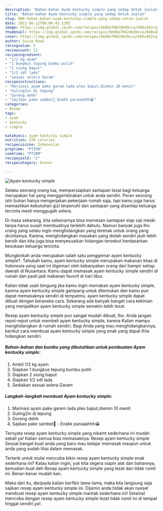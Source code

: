 ```yaml
---
description: "Bahan-bahan Ayam kentucky simple yang sedap Untuk Jualan"
title: "Bahan-bahan Ayam kentucky simple yang sedap Untuk Jualan"
slug: 900-bahan-bahan-ayam-kentucky-simple-yang-sedap-untuk-jualan
date: 2021-06-12T08:06:43.139Z
image: https://img-global.cpcdn.com/recipes/bb08e7062dbd9cca/680x482cq70/ayam-kentucky-simple-foto-resep-utama.jpg
thumbnail: https://img-global.cpcdn.com/recipes/bb08e7062dbd9cca/680x482cq70/ayam-kentucky-simple-foto-resep-utama.jpg
cover: https://img-global.cpcdn.com/recipes/bb08e7062dbd9cca/680x482cq70/ayam-kentucky-simple-foto-resep-utama.jpg
author: Susie Reed
ratingvalue: 5
reviewcount: 12
recipeingredient:
- "1/2 kg ayam"
- "1 bungkus tepung bumbu putih"
- "2 siung baput"
- "1/2 sdt lada"
- "sesuai selera Garam"
recipeinstructions:
- "Marinasi ayam pake garem lada ples baput,diemin 10 menit"
- "Guling2in di tepung"
- "Goreng dehh"
- "Sajikan pake sambel🤤 Enakk paraaahhh😭"
categories:
- Resep
tags:
- ayam
- kentucky
- simple

katakunci: ayam kentucky simple 
nutrition: 278 calories
recipecuisine: Indonesian
preptime: "PT35M"
cooktime: "PT38M"
recipeyield: "2"
recipecategory: Dinner

---
```



![Ayam kentucky simple](https://img-global.cpcdn.com/recipes/bb08e7062dbd9cca/680x482cq70/ayam-kentucky-simple-foto-resep-utama.jpg)

Selaku seorang orang tua, mempersiapkan santapan lezat bagi keluarga merupakan hal yang menggembirakan untuk anda sendiri. Peran seorang istri bukan hanya mengerjakan pekerjaan rumah saja, tapi kamu juga harus memastikan kebutuhan gizi terpenuhi dan santapan yang disantap keluarga tercinta mesti menggugah selera.

Di masa  sekarang, kita sebenarnya bisa memesan santapan siap saji meski tanpa harus susah membuatnya terlebih dahulu. Namun banyak juga lho orang yang selalu ingin menghidangkan yang terenak untuk orang yang dicintainya. Karena, menghidangkan masakan yang diolah sendiri jauh lebih bersih dan kita juga bisa menyesuaikan hidangan tersebut berdasarkan kesukaan keluarga tercinta. 



Mungkinkah anda merupakan salah satu penggemar ayam kentucky simple?. Tahukah kamu, ayam kentucky simple merupakan makanan khas di Indonesia yang saat ini digemari oleh kebanyakan orang dari hampir setiap daerah di Nusantara. Kamu dapat memasak ayam kentucky simple sendiri di rumah dan pasti jadi makanan favorit di hari libur.

Kalian tidak usah bingung jika kamu ingin memakan ayam kentucky simple, karena ayam kentucky simple gampang untuk ditemukan dan kamu pun dapat memasaknya sendiri di tempatmu. ayam kentucky simple dapat dibuat dengan beraneka cara. Sekarang ada banyak banget cara kekinian yang menjadikan ayam kentucky simple semakin lebih lezat.

Resep ayam kentucky simple pun sangat mudah dibuat, lho. Anda jangan repot-repot untuk membeli ayam kentucky simple, karena Kalian mampu menghidangkan di rumah sendiri. Bagi Anda yang mau menghidangkannya, berikut cara membuat ayam kentucky simple yang enak yang dapat Kita hidangkan sendiri.

<!--inarticleads1-->

##### Bahan-bahan dan bumbu yang dibutuhkan untuk pembuatan Ayam kentucky simple:

1. Ambil 1/2 kg ayam
1. Siapkan 1 bungkus tepung bumbu putih
1. Siapkan 2 siung baput
1. Siapkan 1/2 sdt lada
1. Sediakan sesuai selera Garam




<!--inarticleads2-->

##### Langkah-langkah membuat Ayam kentucky simple:

1. Marinasi ayam pake garem lada ples baput,diemin 10 menit
1. Guling2in di tepung
1. Goreng dehh
1. Sajikan pake sambel🤤 - Enakk paraaahhh😭




Ternyata resep ayam kentucky simple yang nikamt sederhana ini mudah sekali ya! Kalian semua bisa memasaknya. Resep ayam kentucky simple Sesuai banget buat anda yang baru mau belajar memasak maupun untuk anda yang sudah lihai dalam memasak.

Tertarik untuk mulai mencoba bikin resep ayam kentucky simple enak sederhana ini? Kalau kalian ingin, yuk kita segera siapin alat dan bahannya, kemudian buat deh Resep ayam kentucky simple yang lezat dan tidak rumit ini. Benar-benar mudah kan. 

Maka dari itu, daripada kalian berfikir lama-lama, maka kita langsung saja sajikan resep ayam kentucky simple ini. Dijamin anda tiidak akan nyesel membuat resep ayam kentucky simple mantab sederhana ini! Selamat mencoba dengan resep ayam kentucky simple lezat tidak rumit ini di tempat tinggal sendiri,ya!.

